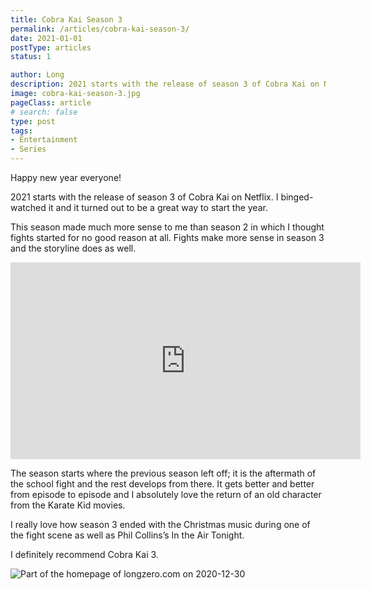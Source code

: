 ```yaml
---
title: Cobra Kai Season 3
permalink: /articles/cobra-kai-season-3/
date: 2021-01-01
postType: articles
status: 1

author: Long
description: 2021 starts with the release of season 3 of Cobra Kai on Netflix. I binged-watched it and it turned out to be a great way to start the year.
image: cobra-kai-season-3.jpg
pageClass: article
# search: false
type: post
tags:
- Entertainment
- Series
---
```


Happy new year everyone!

2021 starts with the release of season 3 of Cobra Kai on Netflix. I binged-watched it and it turned out to be a great way to start the year.

This season made much more sense to me than season 2 in which I thought fights started for no good reason at all. Fights make more sense in season 3 and the storyline does as well.

<div class="video-wrapper">
  <iframe width="560" height="315" src="https://www.youtube.com/embed/LcDQqGJG8pA" frameborder="0" allow="accelerometer; autoplay; clipboard-write; encrypted-media; gyroscope; picture-in-picture" allowfullscreen></iframe>
</div>

The season starts where the previous season left off; it is the aftermath of the school fight and the rest develops from there. It gets better and better from episode to episode and I absolutely love the return of an old character from the Karate Kid movies.

I really love how season 3 ended with the Christmas music during one of the fight scene as well as Phil Collins’s In the Air Tonight.

I definitely recommend Cobra Kai 3.

![Part of the homepage of longzero.com on 2020-12-30](/images/articles/cobra-kai-season-3-poster.jpg)
